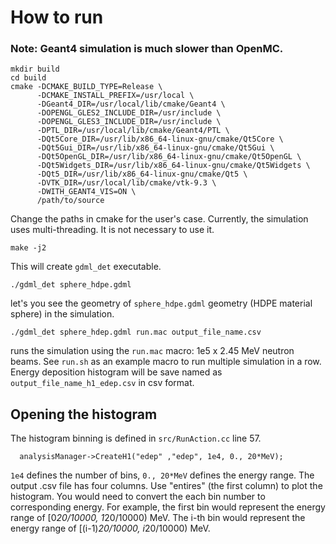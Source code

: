 # How to run
### Note: Geant4 simulation is much slower than OpenMC.
```
mkdir build
cd build
cmake -DCMAKE_BUILD_TYPE=Release \
      -DCMAKE_INSTALL_PREFIX=/usr/local \
      -DGeant4_DIR=/usr/local/lib/cmake/Geant4 \
      -DOPENGL_GLES2_INCLUDE_DIR=/usr/include \
      -DOPENGL_GLES3_INCLUDE_DIR=/usr/include \
      -DPTL_DIR=/usr/local/lib/cmake/Geant4/PTL \
      -DQt5Core_DIR=/usr/lib/x86_64-linux-gnu/cmake/Qt5Core \
      -DQt5Gui_DIR=/usr/lib/x86_64-linux-gnu/cmake/Qt5Gui \
      -DQt5OpenGL_DIR=/usr/lib/x86_64-linux-gnu/cmake/Qt5OpenGL \
      -DQt5Widgets_DIR=/usr/lib/x86_64-linux-gnu/cmake/Qt5Widgets \
      -DQt5_DIR=/usr/lib/x86_64-linux-gnu/cmake/Qt5 \
      -DVTK_DIR=/usr/local/lib/cmake/vtk-9.3 \
      -DWITH_GEANT4_VIS=ON \
      /path/to/source
```
Change the paths in cmake for the user's case.
Currently, the simulation uses multi-threading. It is not necessary to use it.
```
make -j2
```
This will create `gdml_det` executable.
```
./gdml_det sphere_hdpe.gdml
```
let's you see the geometry of `sphere_hdpe.gdml` geometry (HDPE material sphere) in the simulation.
```
./gdml_det sphere_hdep.gdml run.mac output_file_name.csv
```
runs the simulation using the `run.mac` macro: 1e5 x 2.45 MeV neutron beams.
See `run.sh` as an example macro to run multiple simulation in a row.
Energy deposition histogram will be save named as `output_file_name_h1_edep.csv` in csv format.

## Opening the histogram
The histogram binning is defined in `src/RunAction.cc` line 57.
```
  analysisManager->CreateH1("edep" ,"edep", 1e4, 0., 20*MeV);
```
`1e4` defines the number of bins, `0., 20*MeV` defines the energy range.
The output .csv file has four columns. Use "entires" (the first column) to plot the histogram.
You would need to convert the each bin number to corresponding energy.
For example, the first bin would represent the energy range of [0*20/10000, 1*20/10000) MeV.
The i-th bin would represent the energy range of [(i-1)*20/10000, i*20/10000) MeV.
